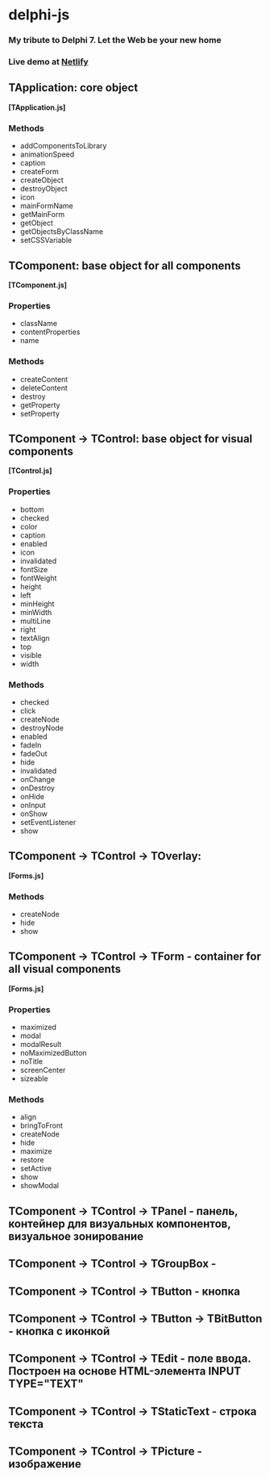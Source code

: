 # delphi-js

### My tribute to Delphi 7. Let the Web be your new home

### Live demo at [Netlify](https://delphi-js.netlify.com/)

## TApplication: core object

**[TApplication.js]**

### Methods

 * addComponentsToLibrary
 * animationSpeed
 * caption
 * createForm
 * createObject
 * destroyObject
 * icon 
 * mainFormName
 * getMainForm
 * getObject
 * getObjectsByClassName
 * setCSSVariable

## TComponent: base object for all components

**[TComponent.js]**

### Properties

 * className
 * contentProperties
 * name

### Methods

 * createContent
 * deleteContent
 * destroy
 * getProperty
 * setProperty
 
## TComponent &rarr; TControl: base object for visual components

**[TControl.js]**

### Properties  
 
 * bottom
 * checked
 * color
 * caption
 * enabled
 * icon
 * invalidated
 * fontSize
 * fontWeight
 * height
 * left
 * minHeight
 * minWidth
 * multiLine
 * right
 * textAlign
 * top
 * visible
 * width
 
### Methods

 * checked
 * click 
 * createNode
 * destroyNode
 * enabled
 * fadeIn
 * fadeOut
 * hide
 * invalidated 
 * onChange
 * onDestroy
 * onHide
 * onInput
 * onShow
 * setEventListener
 * show
 
## TComponent &rarr; TControl &rarr; TOverlay: 

**[Forms.js]**

### Methods

 * createNode
 * hide
 * show 


## TComponent &rarr; TControl &rarr; TForm - container for all visual components

**[Forms.js]**

### Properties

 * maximized
 * modal
 * modalResult
 * noMaximizedButton
 * noTitle
 * screenCenter
 * sizeable
 
 
### Methods

 * align
 * bringToFront
 * createNode
 * hide
 * maximize
 * restore
 * setActive
 * show
 * showModal


## TComponent &rarr; TControl &rarr; TPanel - панель, контейнер для визуальных компонентов, визуальное зонирование

## TComponent &rarr; TControl &rarr; TGroupBox - 

## TComponent &rarr; TControl &rarr; TButton - кнопка

## TComponent &rarr; TControl &rarr; TButton &rarr; TBitButton - кнопка c иконкой

## TComponent &rarr; TControl &rarr; TEdit - поле ввода. Построен на основе HTML-элемента INPUT TYPE="TEXT"

## TComponent &rarr; TControl &rarr; TStaticText - строка текста

## TComponent &rarr; TControl &rarr; TPicture - изображение
